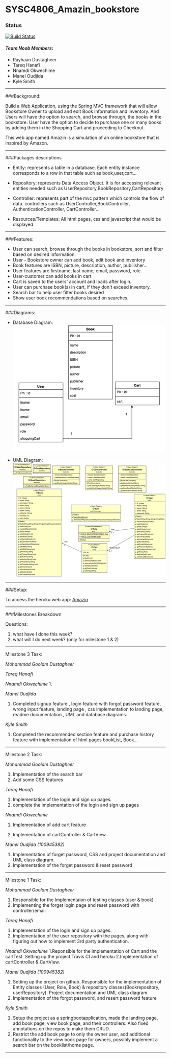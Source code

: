 # SYSC4806_Amazin_bookstore 

### Status
[![Build Status](https://travis-ci.org/maneloudjida/SYSC4806_Amazin_bookstore.svg?branch=master.png)](https://travis-ci.org/maneloudjida/SYSC4806_Amazin_bookstore.svg?branch=master)


#### *Team Noob Members:*

 - Rayhaan Dustagheer<br>
 - Tareq Hanafi<br>
 - Nnamdi Okwechime<br>
 - Manel Oudjida<br>
 - Kyle Smith	<br>

------------------------------------------------------------------------------------------------------------
###Background:

Build a Web Application, using the Spring MVC framework that will allow Bookstore Owner to upload and edit Book information and inventory. And Users will have the option to search, and browse through, the books in the bookstore. User have the option to decide to purchase one or many books by adding them in the Shopping Cart and proceeding to Checkout. 

This web app named Amazin is a simulation of an online bookstore that is inspired by Amazon. 

------------------------------------------------------------------------------------------------------------

###Packages descriptions

- Entity: represents a table in a database. Each entity instance corresponds to a row in that table such as book,user,cart...

- Repository: represents Data Access Object. It is for accessing relevant entities needed such as UserRepository,BookRepository,CartRepository

- Controller: represents part of the mvc pattern which controls the flow of data.  controllers such as UserController,BookController, AuthenticationController, CartController...

- Resources/Templates: All html pages, css and javascript that would be displayed

------------------------------------------------------------------------------------------------------------
###Features:

- User can search, browse through the books in bookstore, sort and filter based on desired information.
- User - Bookstore owner can add book, edit book and inventory
- Book features are ISBN, picture, description, author, pubilisher...
- User features are firstname, last name, email, password, role 
- User-customer can add books in cart
- Cart is saved to the users' account and loads after login.
- User can purchase book(s) in cart, if they don't exceed inventory.
- Search bar to help user filter books desired
- Show user book recommendations based on searches.

------------------------------------------------------------------------------------------------------------
###Diagrams:

- Database Diagram:
![](Diagrams/Databasediagram.png)

- UML Diagram:
![](Diagrams/UMLDiagram.png)

------------------------------------------------------------------------------------------------------------
###Setup:

To access the heroku web app: [Amazin](https://sysc4806amazin.herokuapp.com)

------------------------------------------------------------------------------------------------------------

###Milestones Breakdown

Questions:
1. what have I done this week? 
2. what will I do next week? (only for milestone 1 & 2)

-----------------------------------------------------------------------------
Milestone 3 Task:

*Mohammad Goolam Dustagheer*

*Tareq Hanafi*

*Nnamdi Okwechime*
1.

*Manel Oudjida*
1. Completed signup feature , login feature with forgot password feature, wrong input feature, landing page , css implementation to landing page, readme documentation , UML and database diagrams.

*Kyle Smith*
1. Completed the recommended section feature and purchase history feature with implementation of html pages bookList, Book...

--------

Milestone 2 Task:

*Mohammad Goolam Dustagheer*

1. Implementation of the search bar
2. Add some CSS features

*Tareq Hanafi*

1. Implementation of the login and sign up pages.
2. complete the implementation of the login and sign up pages

*Nnamdi Okwechime*

1. Implementation of add cart feature

2. Implementation of cartController & CartView.


*Manel Oudjida (100945382)*
1. Implementation of forget password, CSS and project documentation and UML class diagram.
2. Implementation of the forget password & reset password

----------

Milestone 1 Task:

*Mohammad Goolam Dustagheer*

1. Responsible for the Implementaion of testing classes (user & book)
2. Implementing the forget login page and reset password with controller/email.

*Tareq Hanafi*

1. Implementation of the login and sign up pages.
2. Implementation of the user repository with the pages, along with figuring out how to implement 3rd party authentication.

*Nnamdi Okwechime*
1.Reponsible for the implementation of Cart and the cartTest. Setting up the project Travis CI and heroku
2.Implementation of cartController & CartView.


*Manel Oudjida (100945382)*
1. Setting up the project on github. Responsible for the implementation of Entity classes (User, Role, Book) & repository classes(Bookrepository, userRepository). Project documentation and UML class diagram.
2. Implementation of the forgot password, and resert password feature

*Kyle Smith*
1. Setup the project as a springbootapplication, made the landing page, add book page, view book page, and their controllers. Also fixed annotations on the repos to make them CRUD.
2. Restrict the add book page to only the owner user, add additional functionality to the view book page for owners, possibly implement a search bar on the booklist/home page.




------------------------------------------------------------------------------------------------------------
